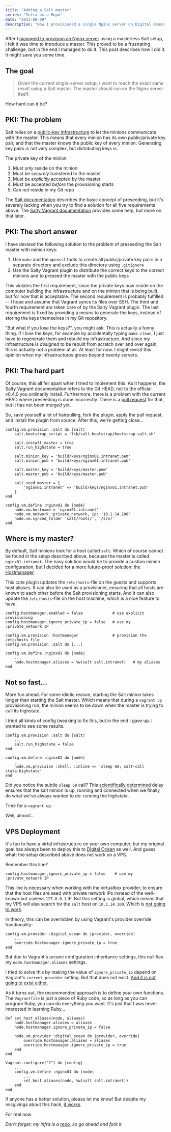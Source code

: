```yaml
---
title: "Adding a Salt master"
series: "Infra as a Repo"
date: "2013-08-09"
description: "How I provisioned a single Nginx server on Digital Ocean using Salt Stack and a master/minion setup"
---
```


After I [managed to provision an Nginx server][previous post] using a masterless Salt setup, I felt it was time to
introduce a master. This proved to be a frustrating challenge, but in the end I managed to do it. This post
describes how I did it. It might save you some time.

The goal
--------

> Given the current single-server setup, I want to reach the exact same result using a Salt master. The master
> should run on the Nginx server itself.

How hard can it be?

PKI: The problem
-------------

Salt relies on a [public-key infrastructure][PKI] to let the minions communicate with the master. This means that
every minion has its own public/private key pair, and that the master knows the public key of every minion. Generating
key pairs is not very complex, but distributing keys is.

The private key of the minion

1. Must *only* reside on the minion
2. Must be *securely* transfered to the master
3. Must be *explicitly* accepted by the master
4. Must be accepted *before* the provisioning starts
5. Can *not* reside in my Git repo

The [Salt documentation][Salt-PKI] describes the basic concept of preseeding, but it's severely lacking when you try
to find a solution for all five requirements above. The [Salty Vagrant documentation][Salty Vagrant plugin] provides some
help, but more on that later.

PKI: The short answer
---------------------

I have devised the following solution to the problem of preseeding the Salt master with minion keys:

1. Use `make` and the `openssl` tools to create all public/private key pairs in a separate directory and
   exclude this directory using `.gitignore`
2. Use the Salty Vagrant plugin to distribute the correct keys to the correct minions and to preseed the master with
   the public keys

This violates the first requirement, since the private keys now reside on the computer building the infrastructure and
on the minion that is being built, but for now that is acceptable. The second requirement is probably fulfilled --
I hope and assume that Vagrant syncs its files over SSH. The third and fourth requirement are taken care of by the
Salty Vagrant plugin. The last requirement is fixed by providing a means to generate the keys, instead of storing the
keys themselves in my Git repository.

"But what if you lose the keys?", you might ask. This is actually a funny thing. If I lose the keys, for example by
accidentally typing `make clean`, I just have to regenerate them and rebuild my infrastructure. And since my
infrastructure is *designed* to be rebuilt from scratch over and over again, this is actually not a problem at all.
At least for now. I might revisit this opinion when my infrastructures grows beyond twenty servers.


PKI: The hard part
------------------

Of course, this all fell apart when I tried to implement this. As it happens, the Salty Vagrant documentation refers
to the Git HEAD, not to the official v0.4.0 you ordinarily install. Furthermore, there is a problem with the current
HEAD where preseeding is done incorrectly. There is a [pull request] for that, but it has not been merged yet.

So, save yourself a lot of hairpulling, fork the plugin, apply the pull request, and install the plugin from source.
After this, we're getting close...

    config.vm.provision :salt do |salt|
        salt.bootstrap_script = 'lib/salt-bootstrap/bootstrap-salt.sh'

        salt.install_master = true
        salt.run_highstate = true

        salt.minion_key = 'build/keys/nginx01.intranet.pem'
        salt.minion_pub = 'build/keys/nginx01.intranet.pub'

        salt.master_key = 'build/keys/master.pem'
        salt.master_pub = 'build/keys/master.pub'

        salt.seed_master = {
            'nginx01.intranet' => 'build/keys/nginx01.intranet.pub'
        }
    end

    config.vm.define :nginx01 do |node|
        node.vm.hostname = 'nginx01.intranet'
        node.vm.network :private_network, ip: '10.1.14.100'
        node.vm.synced_folder 'salt/roots/', '/srv/'
    end


Where is my master?
-------------------

By default, Salt minions look for a host called `salt`. Which of course cannot be found in the setup described above,
because the master is called `nginx01.intranet`. The easy solution would be to provide a custom minion configuration,
but I decided for a more future-proof solution: the [Hostmanager][].

This cute plugin updates the `/etc/hosts`-file on the guests and supports host aliases. It can also be used as a provisioner,
ensuring that all hosts are known to each other before the Salt provisioning starts. And it can also update the
`/etc/hosts`-file on the host machine, which is a nice feature to have.

    config.hostmanager.enabled = false             # use explicit provisioning
    config.hostmanager.ignore_private_ip = false   # use my :private_network IP

    config.vm.provision :hostmanager               # provision the /etc/hosts file
    config.vm.provision :salt do |...|

    config.vm.define :nginx01 do |node|
        ...
        node.hostmanager.aliases = %w(salt salt.intranet)   # my aliases
    end


Not so fast...
--------------

More fun ahead. For some idiotic reason, starting the Salt minion takes longer than starting the Salt master. Which
means that during a `vagrant up` provisioning run, the minion seems to be down when the master is trying to call its
highstate.

I tried all kinds of config tweaking to fix this, but in the end I gave up. I wanted to see some results.

    config.vm.provision :salt do |salt|
        ...
        salt.run_highstate = false
    end

    config.vm.define :nginx01 do |node|
        ...
        node.vm.provision :shell, :inline => 'sleep 60; salt-call state.highstate'
    end

Did you notice the subtle `sleep 60` call? This [scientifically determined][trial-error] delay ensures that the
salt minion is up, running and connected when we finally do what we've always wanted to do: running the highstate.

Time for a `vagrant up`.

<div class="mission-accomplished"></div>

Well, almost...

VPS Deployment
-------------

It's fun to have a virtul infrastructure on your own computer, but my original goal has always been to deploy this to
[Digital Ocean] as well. And guess what: the setup described above does not work on a VPS.

Remember this line?

    config.hostmanager.ignore_private_ip = false    # use my :private_network IP

This line is necessary when working with the virtualbox provider, to ensure that the host files are seed with private
network IPs
instead of the well-known but useless `127.0.0.1` IP. But this setting is global, which means that my VPS will also
search for the `salt` host on `10.1.14.100`. Which is [not going to work][Private Network].

In theory, this can be overridden by using Vagrant's provider override functionality:

    config.vm.provider :digital_ocean do |provider, override|
        ...
        override.hostmanager.ignore_private_ip = true
    end

But due to Vagrant's arcane configuration inheritance settings, this nullifies my `node.hostmanager.aliases`
settings.

I tried to solve this by making the value of `ignore_private_ip` depend on Vagrant's `current_provider` setting.
But that does not exist. [And it is not going to exist either.][current-provider]

As it turns out, the recommended approach is to define your own functions. The `Vagrantfile` is just a piece of
Ruby code, so as long as you can program Ruby, you can do everything you want. It's just that I was never interested
in learning Ruby...

    def set_host_aliases(node, aliases)
        node.hostmanager.aliases = aliases
        node.hostmanager.ignore_private_ip = false

        node.vm.provider :digital_ocean do |provider, override|
            override.hostmanager.aliases = aliases
            override.hostmanager.ignore_private_ip = true
        end
    end

    Vagrant.configure("2") do |config|
        ...
        config.vm.define :nginx01 do |node|
            ...
            set_host_aliases(node, %w(salt salt.intranet))
        end
    end

If anyone has a better solution, please let me know! But despite my misgivings about this hack, [it works].

<div class="mission-accomplished">For real now</div>

_Don't forget: my infra is a [repo], so go ahead and fork it_


[previous post]: http://blog.publysher.nl/2013/07/infra-as-repo-using-vagrant-and-salt.html
[Salty Vagrant plugin]: https://github.com/saltstack/salty-vagrant
[PKI]: http://en.wikipedia.org/wiki/Public-key_infrastructure
[Salt-PKI]: https://salt.readthedocs.org/en/latest/topics/tutorials/preseed_key.html
[pull request]: https://github.com/saltstack/salty-vagrant/pull/98
[Hostmanager]: https://github.com/smdahlen/vagrant-hostmanager
[trial-error]: http://en.wikipedia.org/wiki/Trial_and_error
[Digital Ocean]: https://www.digitalocean.com/?refcode=8d8ff680bec5
[Private Network]: https://en.wikipedia.org/wiki/Private_network
[current-provider]:https://github.com/mitchellh/vagrant/issues/1867
[it works]: http://nginx01.publysher.nl/
[repo]: https://github.com/publysher/infra-example-nginx
